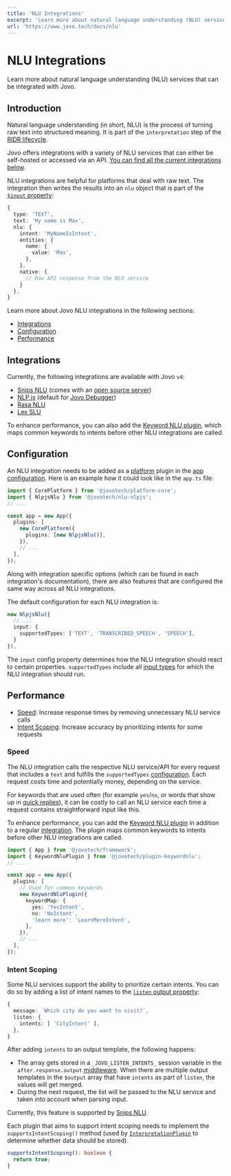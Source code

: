 ```yaml
---
title: 'NLU Integrations'
excerpt: 'Learn more about natural language understanding (NLU) services that can be integrated with Jovo.'
url: 'https://www.jovo.tech/docs/nlu'
---
```


# NLU Integrations

Learn more about natural language understanding (NLU) services that can be integrated with Jovo.

## Introduction

Natural language understanding (in short, NLU) is the process of turning raw text into structured meaning. It is part of the `interpretation` step of the [RIDR lifecycle](./ridr-lifecycle.md).

Jovo offers integrations with a variety of NLU services that can either be self-hosted or accessed via an API. [You can find all the current integrations below](#integrations).

NLU integrations are helpful for platforms that deal with raw text. The integration then writes the results into an `nlu` object that is part of the [`$input` property](./input.md):

```typescript
{
  type: 'TEXT',
  text: 'My name is Max',
  nlu: {
    intent: 'MyNameIsIntent',
    entities: {
      name: {
        value: 'Max',
      },
    },
    native: {
      // Raw API response from the NLU service
    }
  },
}
```

Learn more about Jovo NLU integrations in the following sections:

- [Integrations](#integrations)
- [Configuration](#configuration)
- [Performance](#performance)

## Integrations

Currently, the following integrations are available with Jovo `v4`:

- [Snips NLU](https://www.jovo.tech/marketplace/nlu-snips) (comes with an [open source server](https://github.com/jovotech/snips-nlu-server))
- [NLP.js](https://www.jovo.tech/marketplace/nlu-nlpjs) (default for [Jovo Debugger](https://www.jovo.tech/docs/debugger))
- [Rasa NLU](https://www.jovo.tech/marketplace/nlu-rasa)
- [Lex SLU](https://www.jovo.tech/marketplace/slu-lex)

To enhance performance, you can also add the [Keyword NLU plugin](https://www.jovo.tech/marketplace/plugin-keywordnlu), which maps common keywords to intents before other NLU integrations are called.

## Configuration

An NLU integration needs to be added as a [platform](./platforms.md) plugin in the [app configuration](./app-config.md). Here is an example how it could look like in the `app.ts` file:

```typescript
import { CorePlatform } from '@jovotech/platform-core';
import { NlpjsNlu } from '@jovotech/nlu-nlpjs';
// ...

const app = new App({
  plugins: [
    new CorePlatform({
      plugins: [new NlpjsNlu()],
    }),
    // ...
  ],
});
```

Along with integration specific options (which can be found in each integration's documentation), there are also features that are configured the same way across all NLU integrations.

The default configuration for each NLU integration is:

```typescript
new NlpjsNlu({
  // ...
  input: {
    supportedTypes: ['TEXT', 'TRANSCRIBED_SPEECH', 'SPEECH'],
  }
}),
```

The `input` config property determines how the NLU integration should react to certain properties. `supportedTypes` include all [input types](./input.md#input-types) for which the NLU integration should run.


## Performance

- [Speed](#speed): Increase response times by removing unnecessary NLU service calls
- [Intent Scoping](#intent-scoping): Increase accuracy by prioritizing intents for some requests

### Speed

The NLU integration calls the respective NLU service/API for every request that includes a `text` and fulfills the `supportedTypes` [configuration](#configuration). Each request costs time and potentially money, depending on the service.

For keywords that are used often (for example `yes`/`no`, or words that show up in [quick replies](https://www.jovo.tech/docs/output-templates#quickreplies)), it can be costly to call an NLU service each time a request contains straightforward input like this. 

To enhance performance, you can add the [Keyword NLU plugin](https://www.jovo.tech/marketplace/plugin-keywordnlu) in addition to a regular [integration](#integrations). The plugin maps common keywords to intents before other NLU integrations are called.

```typescript
import { App } from '@jovotech/framework';
import { KeywordNluPlugin } from '@jovotech/plugin-keywordnlu';
// ...

const app = new App({
  plugins: [
    // Used for common keywords
    new KeywordNluPlugin({
      keywordMap: {
        yes: 'YesIntent',
        no: 'NoIntent',
        'learn more': 'LearnMoreIntent',
      },
    }),
    // ...
  ],
});
```

### Intent Scoping

Some NLU services support the ability to prioritize certain intents. You can do so by adding a list of intent names to the [`listen` output property](./output-templates.md#listen):

```typescript
{
  message: `Which city do you want to visit?`,
  listen: {
    intents: [ 'CityIntent' ],
  },
}
```

After adding `intents` to an output template, the following happens:
- The array gets stored in a `_JOVO_LISTEN_INTENTS_` session variable in the `after.response.output` [middleware](./middlewares.md#ridr-middlewares). When there are multiple output templates in the `$output` array that have `intents` as part of `listen`, the values will get merged.
- During the next request, the list will be passed to the NLU service and taken into account when parsing input.

Currently, this feature is supported by [Snips NLU](https://www.jovo.tech/marketplace/nlu-snips).

Each plugin that aims to support intent scoping needs to implement the `supportsIntentScoping()` method (used by [`InterpretationPlugin`](https://github.com/jovotech/jovo-framework/blob/v4/latest/framework/src/plugins/InterpretationPlugin.ts) to determine whether data should be stored).

```typescript
supportsIntentScoping(): boolean {
  return true;
}
```